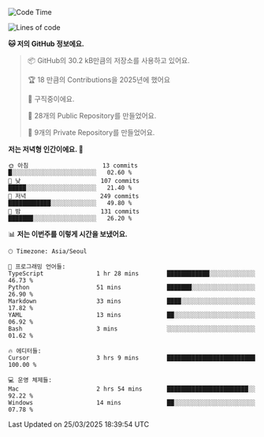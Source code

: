   <!--START_SECTION:waka-->
![Code Time](http://img.shields.io/badge/Code%20Time-1%2C027%20hrs%2049%20mins-blue)

![Lines of code](https://img.shields.io/badge/%EC%A0%80%EB%8A%94%20%EC%97%AC%ED%83%9C%EA%B9%8C%EC%A7%80%20-791.7%20thousand%20%EC%A4%84%EC%9D%98%20%EC%BD%94%EB%93%9C%EB%A5%BC%20%EC%9E%91%EC%84%B1%ED%96%88%EC%96%B4%EC%9A%94.-blue)

**🐱 저의 GitHub 정보에요.** 

> 📦 GitHub의 30.2 kB만큼의 저장소를 사용하고 있어요. 
 > 
> 🏆 18 만큼의 Contributions을 2025년에 했어요
 > 
> 💼 구직중이에요.
 > 
> 📜 28개의 Public Repository를 만들었어요. 
 > 
> 🔑 9개의 Private Repository를 만들었어요. 
 > 
**저는 저녁형 인간이에요. 🦉** 

```text
🌞 아침                     13 commits          █░░░░░░░░░░░░░░░░░░░░░░░░   02.60 % 
🌆 낮　                     107 commits         █████░░░░░░░░░░░░░░░░░░░░   21.40 % 
🌃 저녁                     249 commits         ████████████░░░░░░░░░░░░░   49.80 % 
🌙 밤　                     131 commits         ███████░░░░░░░░░░░░░░░░░░   26.20 % 
```


📊 **저는 이번주를 이렇게 시간을 보냈어요.** 

```text
🕑︎ Timezone: Asia/Seoul

💬 프로그래밍 언어들: 
TypeScript               1 hr 28 mins        ████████████░░░░░░░░░░░░░   46.73 % 
Python                   51 mins             ███████░░░░░░░░░░░░░░░░░░   26.90 % 
Markdown                 33 mins             ████░░░░░░░░░░░░░░░░░░░░░   17.82 % 
YAML                     13 mins             ██░░░░░░░░░░░░░░░░░░░░░░░   06.92 % 
Bash                     3 mins              ░░░░░░░░░░░░░░░░░░░░░░░░░   01.62 % 

🔥 에디터들: 
Cursor                   3 hrs 9 mins        █████████████████████████   100.00 % 

💻 운영 체제들: 
Mac                      2 hrs 54 mins       ███████████████████████░░   92.22 % 
Windows                  14 mins             ██░░░░░░░░░░░░░░░░░░░░░░░   07.78 % 
```


 Last Updated on 25/03/2025 18:39:54 UTC
<!--END_SECTION:waka-->
